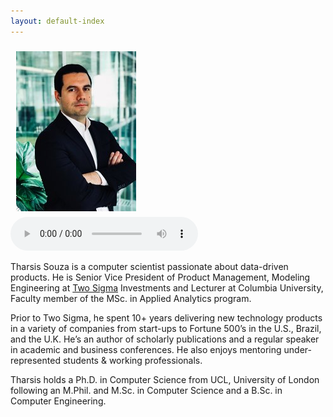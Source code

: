 ```yaml
---
layout: default-index
---
```

<img style="width=305px;height=445px;float:left;padding:9px;"
src="/image/p1.jpeg" alt="profile picture" width="192" height="256">
<audio controls>
  <source src="podcast_206a3263a4f04acb8eaef8c148a9e491.mp3" type="audio/mpeg">
</audio>

Tharsis Souza is a computer scientist passionate about data-driven products. He is Senior Vice President of Product Management, Modeling Engineering at [Two Sigma](https://www.twosigma.com/) Investments and Lecturer at Columbia University, Faculty member of the MSc. in Applied Analytics program.

Prior to Two Sigma, he spent 10+ years delivering new technology products in a variety of companies from start-ups to Fortune 500’s in the U.S., Brazil, and the U.K. He’s an author of scholarly publications and a regular speaker in academic and business conferences. He also enjoys mentoring under-represented students & working professionals.

Tharsis holds a Ph.D. in Computer Science from UCL, University of London following an M.Phil. and M.Sc. in Computer Science and a B.Sc. in Computer Engineering.


